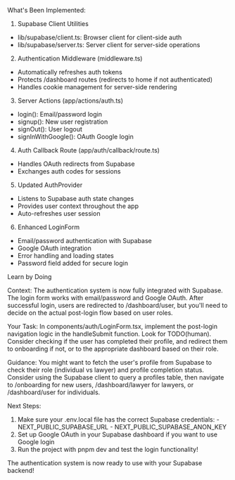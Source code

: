  What's Been Implemented:

  1. Supabase Client Utilities

  - lib/supabase/client.ts: Browser client for client-side auth
  - lib/supabase/server.ts: Server client for server-side operations

  2. Authentication Middleware (middleware.ts)

  - Automatically refreshes auth tokens
  - Protects /dashboard routes (redirects to home if not authenticated)
  - Handles cookie management for server-side rendering

  3. Server Actions (app/actions/auth.ts)

  - login(): Email/password login
  - signup(): New user registration
  - signOut(): User logout
  - signInWithGoogle(): OAuth Google login

  4. Auth Callback Route (app/auth/callback/route.ts)

  - Handles OAuth redirects from Supabase
  - Exchanges auth codes for sessions

  5. Updated AuthProvider

  - Listens to Supabase auth state changes
  - Provides user context throughout the app
  - Auto-refreshes user session

  6. Enhanced LoginForm

  - Email/password authentication with Supabase
  - Google OAuth integration
  - Error handling and loading states
  - Password field added for secure login

  Learn by Doing

  Context: The authentication system is now fully integrated with Supabase. The login form works with email/password and Google OAuth. After successful login, users are redirected to /dashboard/user, but you'll need to decide on the actual post-login flow based on user roles.

  Your Task: In components/auth/LoginForm.tsx, implement the post-login navigation logic in the handleSubmit function. Look for TODO(human). Consider checking if the user has completed their profile, and redirect them to onboarding if not, or to the appropriate dashboard based on their
  role.

  Guidance: You might want to fetch the user's profile from Supabase to check their role (individual vs lawyer) and profile completion status. Consider using the Supabase client to query a profiles table, then navigate to /onboarding for new users, /dashboard/lawyer for lawyers, or
  /dashboard/user for individuals.

  Next Steps:

  1. Make sure your .env.local file has the correct Supabase credentials:
    - NEXT_PUBLIC_SUPABASE_URL
    - NEXT_PUBLIC_SUPABASE_ANON_KEY
  2. Set up Google OAuth in your Supabase dashboard if you want to use Google login
  3. Run the project with pnpm dev and test the login functionality!

  The authentication system is now ready to use with your Supabase backend!
